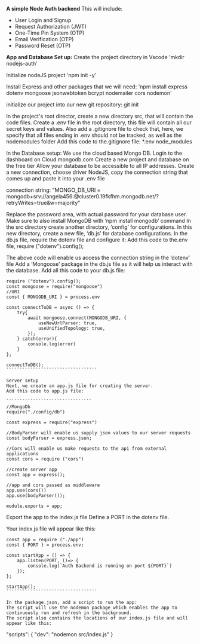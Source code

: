 **A simple Node Auth backend**
This will include:
-	User Login and Signup
-	Request Authorization (JWT)
-	One-Time Pin System (OTP)
-	Email Verification (OTP)
-	Password Reset (OTP)
  
**App and Database Set up:**
Create the project directory in Vscode
'mkdir nodejs-auth'

Initialize nodeJS project
'npm init -y'

Install Express and other packages that we will need:
'npm install express dotenv mongoose jsonwebtoken bcrypt nodemailer cors nodemon'

initialize our project into our new git repository: git init

In the project's root director, create a new directory src, that will contain the code files.
Create a .env file in the root directory, this file will contain all our secret keys and values.
Also add a .gitignore file to check that, here, we specify that all files ending in .env should not be tracked, as well as the nodemodules folder
Add this code to the.gitignore file:
*.env
node_modules

In the Database setup:
We use the cloud based Mongo DB.
Login to the dashboard on Cloud.mongodb.com
Create a new project and database on the free tier
Allow your database to be accessible to all IP addresses.
Create a new connection, choose driver NodeJS, copy the connection string that comes up and paste it into your .env file

connection string:
"MONGO_DB_URI = mongodb+srv://angela456:<password>@cluster0.19fkfhm.mongodb.net/?retryWrites=true&w=majority"

Replace the password area, <password> with actual password for your database user.
Make sure to also install MongoDB with ‘npm install mongodb’ command
In the src directory create another directory, ‘config’ for configurations.
In this new directory, create a new file, ‘db.js’ for database configurations.
In the db.js file, require the dotenv file and configure it:
Add this code to the.env file,
require ("dotenv").config();

The above code will enable us access the connection string in the ‘dotenv’ file
Add a ‘Mongoose’ package in the db.js file as it will help us interact with the database.
Add all this code to your db.js file:

``````````````````````````````````````
require ("dotenv").config();
const mongoose = require("mongoose")
//URI
const { MONGODB_URI } = process.env

const connectToDB = async () => {
    try{
        await mongoose.connect(MONGODB_URI, {
            useNewUrlParser: true,
            useUnifiedTopology: true,
        });
    } catch(error){
        console.log(error)
    }
};

connectToDB();
``````````````````````````````````

Server setup
Next, we create an app.js file for creating the server.
Add this code to app.js file:

````````````````````````````````
//MongoDb
require("./config/db")

const express = require("express")

//BodyParser will enable us supply json values to our server requests
const bodyParser = express.json;

//Cors will enable us make requests to the api from external applications
const cors = require ("cors")

//create server app
const app = express();

//app and cors passed as middleware
app.use(cors())
app.use(bodyParser());

module.exports = app;
````````````````````````````````````````

Export the app to the index.js file
Define a PORT in the dotenv file.

Your index.js file wil appear like this: 
````````````````````````````````````````````
const app = require ("./app")
const { PORT } = process.env;

const startApp = () => {
    app.listen(PORT, ()=> {
        console.log(`Auth Backend is running on port ${PORT}`)
    });
};

startApp();
``````````````````````````````````

In the package.json, add a script to run the app:
The script will use the nodemon package which enables the app to continuously run and refresh in the background.
The script also contains the locations of our index.js file and will appear like this:

``````````````````````````````````````````````````````````````````````````````````````````````````````````````````````````````
  "scripts": {
    "dev": "nodemon src/index.js"
  }
``````````````````````````````````````````


